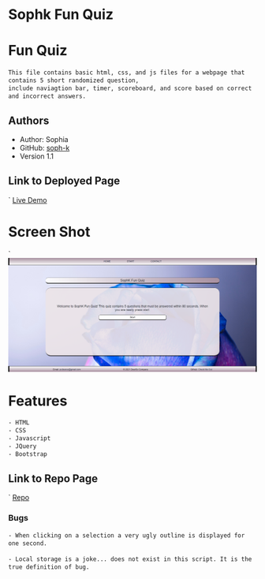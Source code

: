 # Sophk Fun Quiz


# Fun Quiz 

    This file contains basic html, css, and js files for a webpage that contains 5 short randomized question, 
    include naviagtion bar, timer, scoreboard, and score based on correct and incorrect answers. 


## Authors
   - Author: Sophia
   - GitHub: [soph-k](https://github.com/soph-k)
   - Version 1.1


##  Link to Deployed Page
`
    [Live Demo](https://soph-k.github.io/sophk_fun_quiz/)


# Screen Shot
`
    ![Preview Of Sophk Fun Quiz Webpage](assets/images/screenshot.png)


# Features

    - HTML 
    - CSS 
    - Javascript 
    - JQuery 
    - Bootstrap


## Link to Repo Page
`
    [Repo](https://github.com/soph-k/sophk_fun_quiz/) 


### Bugs 
    - When clicking on a selection a very ugly outline is displayed for one second.

    - Local storage is a joke... does not exist in this script. It is the true definition of bug.
